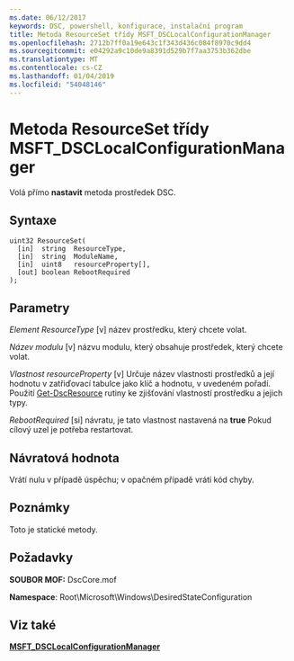 ```yaml
---
ms.date: 06/12/2017
keywords: DSC, powershell, konfigurace, instalační program
title: Metoda ResourceSet třídy MSFT_DSCLocalConfigurationManager
ms.openlocfilehash: 2712b7ff0a19e643c1f343d436c084f8970c9dd4
ms.sourcegitcommit: e04292a9c10de9a8391d529b7f7aa3753b362dbe
ms.translationtype: MT
ms.contentlocale: cs-CZ
ms.lasthandoff: 01/04/2019
ms.locfileid: "54048146"
---
```

# <a name="resourceset-method-of-the-msftdsclocalconfigurationmanager-class"></a>Metoda ResourceSet třídy MSFT_DSCLocalConfigurationManager

Volá přímo **nastavit** metoda prostředek DSC.

## <a name="syntax"></a>Syntaxe

```mof
uint32 ResourceSet(
  [in]  string  ResourceType,
  [in]  string  ModuleName,
  [in]  uint8   resourceProperty[],
  [out] boolean RebootRequired
);
```

## <a name="parameters"></a>Parametry

*Element ResourceType* \[v\] název prostředku, který chcete volat.

*Název modulu* \[v\] názvu modulu, který obsahuje prostředek, který chcete volat.

*Vlastnost resourceProperty* \[v\] Určuje název vlastnosti prostředků a její hodnotu v zatřiďovací tabulce jako klíč a hodnotu, v uvedeném pořadí. Použití [Get-DscResource](/powershell/module/PSDesiredStateConfiguration/Get-DscResource) rutiny ke zjišťování vlastností prostředku a jejich typy.

*RebootRequired* \[si\] návratu, je tato vlastnost nastavená na **true** Pokud cílový uzel je potřeba restartovat.

## <a name="return-value"></a>Návratová hodnota

Vrátí nulu v případě úspěchu; v opačném případě vrátí kód chyby.

## <a name="remarks"></a>Poznámky

Toto je statické metody.

## <a name="requirements"></a>Požadavky

**SOUBOR MOF:** DscCore.mof

**Namespace**: Root\Microsoft\Windows\DesiredStateConfiguration

## <a name="see-also"></a>Viz také

[**MSFT_DSCLocalConfigurationManager**](msft-dsclocalconfigurationmanager.md)